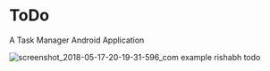 # ToDo
A Task Manager Android Application 

![screenshot_2018-05-17-20-19-31-596_com example rishabh todo](https://user-images.githubusercontent.com/20254963/40346144-81bec0f8-5db9-11e8-9b50-f01b460a6dae.png)
